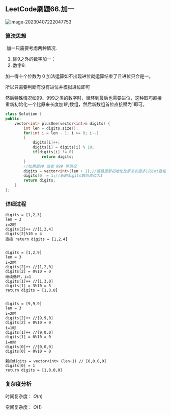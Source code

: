 ## LeetCode刷题66.加一

![image-20230407222047753](https://blog-1304436410.cos.ap-beijing.myqcloud.com/leetcode/202304072220843.png)

### 算法思想

​	加一只需要考虑两种情况.

1. 除9之外的数字加一；
2. 数字9.

加一得十个位数为 $0$ 加法运算如不出现进位就运算结束了且进位只会是一。

所以只需要判断有没有进位并模拟进位即可

然后特殊情况如99、999之类的数字时，循环到最后也需要进位，这种取巧直接重新初始化一个比原来长度加1的数组，然后新数组首位直接赋为1即可。

```C++
class Solution {
public:
    vector<int> plusOne(vector<int>& digits) {
        int len = digits.size();
        for(int i = len - 1; i >= 0; i--)
        {
            digits[i]++;
            digits[i] = digits[i] % 10;
            if(digits[i] != 0)
                return digits;
        }
        //如果是99 或者 999 等情况
        digits = vector<int>(len + 1);//直接重新初始化比原来长度多1的int数组 ps: 默认就是全0的
        digits[0] = 1;//新的digits数组首位为1
        return digits;
    }
};
```

### **详细过程**

```eg.
digits = [1,2,3]
len = 3
i=2时  
digits[2]++ //[1,2,4]
digits[2]%10 = 4
直接 return digits = [1,2,4]


digits = [1,2,9]
len = 3
i=2时
digits[2]++ //[1,2,0]
digits[2] = 0%10 = 0
继续循环，i=1
digits[1]++ //[1,3,0]
digits[1] = 3%10 = 3
return digits = [1,3,0]


digits = [9,9,9]
len = 3
i=2时
digits[2]++ //[9,9,0]
digits[2] = 0%10 = 0
i=1时
digits[1]++ //[9,0,0]
digits[1] = 0%10 = 0
i=0时
digits[0]++ //[0,0,0]
digits[0] = 0%10 = 0

新的digits = vector<int> (len+1) // [0,0,0,0]
digits[0] = 1
return digits = [1,0,0,0]

```

### **复杂度分析**

时间复杂度：  $O(n)$

空间复杂度： $O(1)$